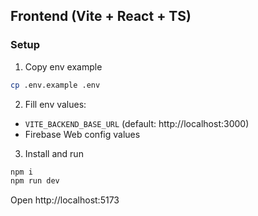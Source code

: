 ## Frontend (Vite + React + TS)

### Setup

1. Copy env example

```bash
cp .env.example .env
```

2. Fill env values:

- `VITE_BACKEND_BASE_URL` (default: http://localhost:3000)
- Firebase Web config values

3. Install and run

```bash
npm i
npm run dev
```

Open http://localhost:5173